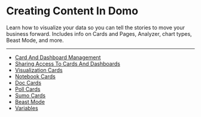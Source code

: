 


Creating Content In Domo
========================

Learn how to visualize your data so you can tell the stories to move your business forward. Includes info on Cards and Pages, Analyzer, chart types, Beast Mode, and more.
***
* [Card And Dashboard Management](..\card_and_dashboard_management\index.md)
* [Sharing Access To Cards And Dashboards](..\sharing_access_to_cards_and_dashboards\index.md)
* [Visualization Cards](..\visualization_cards\index.md)
* [Notebook Cards](..\notebook_cards\index.md)
* [Doc Cards](..\doc_cards\index.md)
* [Poll Cards](..\poll_cards\index.md)
* [Sumo Cards](..\sumo_cards\index.md)
* [Beast Mode](..\beast_mode\index.md)
* [Variables](..\variables\index.md)

